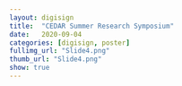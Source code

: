 ```yaml
---
layout: digisign
title:  "CEDAR Summer Research Symposium"
date:   2020-09-04
categories: [digisign, poster]
fullimg_url: "Slide4.png"
thumb_url: "Slide4.png"
show: true
---
```

